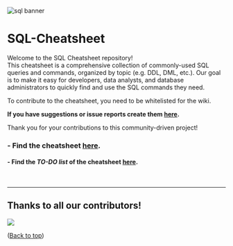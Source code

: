 ![sql banner](images/sql_banner1.jpeg)
# SQL-Cheatsheet
Welcome to the SQL Cheatsheet repository! <br>
This cheatsheet is a comprehensive collection of commonly-used SQL queries and commands, organized by topic (e.g. DDL, DML, etc.). Our goal is to make it easy for developers, data analysts, and database administrators to quickly find and use the SQL commands they need.

To contribute to the cheatsheet, you need to be whitelisted for the wiki.

**If you have suggestions or issue reports create them [here](https://github.com/Sigmale1000/SQL-Cheatsheet/issues).**

Thank you for your contributions to this community-driven project!

### **- Find the cheatsheet [here](https://github.com/Sigmale1000/SQL-Cheatsheet/wiki).**
#### **- Find the ***TO-DO list*** of the cheatsheet [here](to-do.md).**
<br>

---
## Thanks to all our contributors!
<a href="https://github.com/Sigmale1000/SQL-Cheatsheet/graphs/contributors">
  <img src="https://contrib.rocks/image?repo=Sigmale1000/SQL-Cheatsheet" />
</a>

([Back to top](#sql-cheatsheet))
